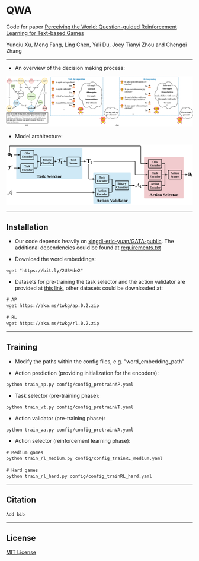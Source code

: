 # QWA

Code for paper [Perceiving the World: Question-guided Reinforcement Learning for Text-based Games]()

Yunqiu Xu, Meng Fang, Ling Chen, Yali Du, Joey Tianyi Zhou and Chengqi Zhang

-----

+ An overview of the decision making process:

![overview](documentation/overview.png)


+ Model architecture:

![architecture](documentation/architecture.png)


-----
## Installation

+ Our code depends heavily on [xingdi-eric-yuan/GATA-public](https://github.com/xingdi-eric-yuan/GATA-public). The additional dependencies could be found at [requirements.txt](requirements.txt)


+ Download the word embeddings:

```
wget "https://bit.ly/2U3Mde2"
```

+ Datasets for pre-training the task selector and the action validator are provided at [this link](https://drive.google.com/file/d/11jZoLvT59d6krnGV7LkNab4xSCucKXs8/view?usp=sharing), other datasets could be downloaded at:

```
# AP
wget https://aka.ms/twkg/ap.0.2.zip

# RL
wget https://aka.ms/twkg/rl.0.2.zip
```

-----
## Training

+ Modify the paths within the config files, e.g. "word_embedding_path"

+ Action prediction (providing initialization for the encoders):

```
python train_ap.py config/config_pretrainAP.yaml
```

+ Task selector (pre-training phase):

```
python train_vt.py config/config_pretrainVT.yaml
```

+ Action validator (pre-training phase):

```
python train_va.py config/config_pretrainVA.yaml
```

+ Action selector (reinforcement learning phase):

```
# Medium games
python train_rl_medium.py config/config_trainRL_medium.yaml

# Hard games
python train_rl_hard.py config/config_trainRL_hard.yaml
```

-----
## Citation

```
Add bib
```

-----
## License

[MIT License](LICENSE)




